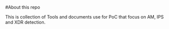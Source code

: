 #About this repo

This is collection of Tools and documents use for PoC that focus on AM, IPS and XDR detection.
